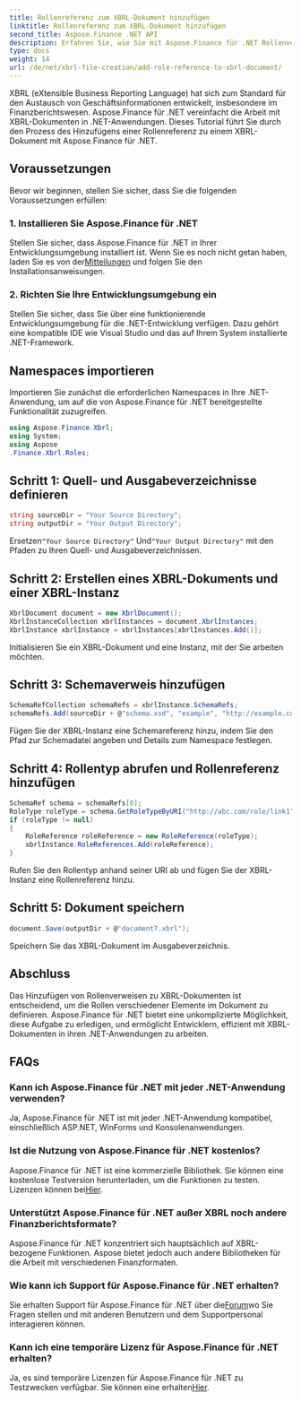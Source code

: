 ```yaml
---
title: Rollenreferenz zum XBRL-Dokument hinzufügen
linktitle: Rollenreferenz zum XBRL-Dokument hinzufügen
second_title: Aspose.Finance .NET API
description: Erfahren Sie, wie Sie mit Aspose.Finance für .NET Rollenverweise zu XBRL-Dokumenten hinzufügen. Vereinfachen Sie mit diesem Tutorial die Finanzberichterstattung in Ihren .NET-Anwendungen.
type: docs
weight: 14
url: /de/net/xbrl-file-creation/add-role-reference-to-xbrl-document/
---
```

XBRL (eXtensible Business Reporting Language) hat sich zum Standard für den Austausch von Geschäftsinformationen entwickelt, insbesondere im Finanzberichtswesen. Aspose.Finance für .NET vereinfacht die Arbeit mit XBRL-Dokumenten in .NET-Anwendungen. Dieses Tutorial führt Sie durch den Prozess des Hinzufügens einer Rollenreferenz zu einem XBRL-Dokument mit Aspose.Finance für .NET.
## Voraussetzungen
Bevor wir beginnen, stellen Sie sicher, dass Sie die folgenden Voraussetzungen erfüllen:
### 1. Installieren Sie Aspose.Finance für .NET
Stellen Sie sicher, dass Aspose.Finance für .NET in Ihrer Entwicklungsumgebung installiert ist. Wenn Sie es noch nicht getan haben, laden Sie es von der[Mitteilungen](https://releases.aspose.com/finance/net/) und folgen Sie den Installationsanweisungen.
### 2. Richten Sie Ihre Entwicklungsumgebung ein
Stellen Sie sicher, dass Sie über eine funktionierende Entwicklungsumgebung für die .NET-Entwicklung verfügen. Dazu gehört eine kompatible IDE wie Visual Studio und das auf Ihrem System installierte .NET-Framework.
## Namespaces importieren
Importieren Sie zunächst die erforderlichen Namespaces in Ihre .NET-Anwendung, um auf die von Aspose.Finance für .NET bereitgestellte Funktionalität zuzugreifen.
```csharp
using Aspose.Finance.Xbrl;
using System;
using Aspose
.Finance.Xbrl.Roles;
```
## Schritt 1: Quell- und Ausgabeverzeichnisse definieren
```csharp
string sourceDir = "Your Source Directory";
string outputDir = "Your Output Directory";
```
 Ersetzen`"Your Source Directory"` Und`"Your Output Directory"` mit den Pfaden zu Ihren Quell- und Ausgabeverzeichnissen.
## Schritt 2: Erstellen eines XBRL-Dokuments und einer XBRL-Instanz
```csharp
XbrlDocument document = new XbrlDocument();
XbrlInstanceCollection xbrlInstances = document.XbrlInstances;
XbrlInstance xbrlInstance = xbrlInstances[xbrlInstances.Add()];
```
Initialisieren Sie ein XBRL-Dokument und eine Instanz, mit der Sie arbeiten möchten.
## Schritt 3: Schemaverweis hinzufügen
```csharp
SchemaRefCollection schemaRefs = xbrlInstance.SchemaRefs;
schemaRefs.Add(sourceDir + @"schema.xsd", "example", "http://example.com/xbrl/taxonomy");
```
Fügen Sie der XBRL-Instanz eine Schemareferenz hinzu, indem Sie den Pfad zur Schemadatei angeben und Details zum Namespace festlegen.
## Schritt 4: Rollentyp abrufen und Rollenreferenz hinzufügen
```csharp
SchemaRef schema = schemaRefs[0];
RoleType roleType = schema.GetRoleTypeByURI("http://abc.com/role/link1");
if (roleType != null)
{
    RoleReference roleReference = new RoleReference(roleType);
    xbrlInstance.RoleReferences.Add(roleReference);
}
```
Rufen Sie den Rollentyp anhand seiner URI ab und fügen Sie der XBRL-Instanz eine Rollenreferenz hinzu.
## Schritt 5: Dokument speichern
```csharp
document.Save(outputDir + @"document7.xbrl");
```
Speichern Sie das XBRL-Dokument im Ausgabeverzeichnis.
## Abschluss
Das Hinzufügen von Rollenverweisen zu XBRL-Dokumenten ist entscheidend, um die Rollen verschiedener Elemente im Dokument zu definieren. Aspose.Finance für .NET bietet eine unkomplizierte Möglichkeit, diese Aufgabe zu erledigen, und ermöglicht Entwicklern, effizient mit XBRL-Dokumenten in ihren .NET-Anwendungen zu arbeiten.
## FAQs
### Kann ich Aspose.Finance für .NET mit jeder .NET-Anwendung verwenden?
Ja, Aspose.Finance für .NET ist mit jeder .NET-Anwendung kompatibel, einschließlich ASP.NET, WinForms und Konsolenanwendungen.
### Ist die Nutzung von Aspose.Finance für .NET kostenlos?
 Aspose.Finance für .NET ist eine kommerzielle Bibliothek. Sie können eine kostenlose Testversion herunterladen, um die Funktionen zu testen. Lizenzen können bei[Hier](https://purchase.aspose.com/buy).
### Unterstützt Aspose.Finance für .NET außer XBRL noch andere Finanzberichtsformate?
Aspose.Finance für .NET konzentriert sich hauptsächlich auf XBRL-bezogene Funktionen. Aspose bietet jedoch auch andere Bibliotheken für die Arbeit mit verschiedenen Finanzformaten.
### Wie kann ich Support für Aspose.Finance für .NET erhalten?
 Sie erhalten Support für Aspose.Finance für .NET über die[Forum](https://forum.aspose.com/c/finance/43)wo Sie Fragen stellen und mit anderen Benutzern und dem Supportpersonal interagieren können.
### Kann ich eine temporäre Lizenz für Aspose.Finance für .NET erhalten?
 Ja, es sind temporäre Lizenzen für Aspose.Finance für .NET zu Testzwecken verfügbar. Sie können eine erhalten[Hier](https://purchase.aspose.com/temporary-license/).